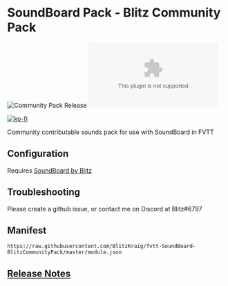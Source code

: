 # SoundBoard Pack - Blitz Community Pack

![Community Pack Release](https://github.com/BlitzKraig/fvtt-SoundBoard-BlitzCommunityPack/workflows/SoundBoard-BlitzCommunityPack%20Release/badge.svg)
![Latest Release Download Count](https://img.shields.io/github/downloads/BlitzKraig/fvtt-SoundBoard-BlitzCommunityPack/latest/soundboard-communitypack-release.zip)

[![ko-fi](https://www.ko-fi.com/img/githubbutton_sm.svg)](https://ko-fi.com/Q5Q01YIEJ)

Community contributable sounds pack for use with SoundBoard in FVTT

## Configuration

Requires [SoundBoard by Blitz](https://github.com/BlitzKraig/fvtt-SoundBoard)

## Troubleshooting

Please create a github issue, or contact me on Discord at Blitz#6797

## Manifest

`https://raw.githubusercontent.com/BlitzKraig/fvtt-SoundBoard-BlitzCommunityPack/master/module.json`

## [Release Notes](./CHANGELOG.md)
